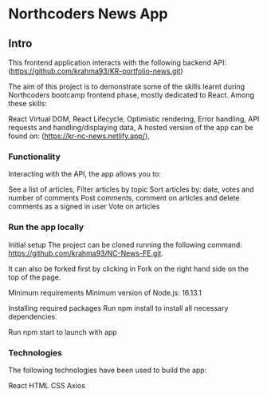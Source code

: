 # Northcoders News App

## Intro

This frontend application interacts with the following backend API: (https://github.com/krahma93/KR-portfolio-news.git)

The aim of this project is to demonstrate some of the skills learnt during Northcoders bootcamp frontend phase, mostly dedicated to React. Among these skills:

React Virtual DOM,
React Lifecycle,
Optimistic rendering,
Error handling,
API requests and handling/displaying data,
A hosted version of the app can be found on: (https://kr-nc-news.netlify.app/),

### Functionality

Interacting with the API, the app allows you to:

See a list of articles,
Filter articles by topic
Sort articles by: date, votes and number of comments
Post comments, comment on articles and delete comments as a signed in user
Vote on articles 

### Run the app locally

Initial setup
The project can be cloned running the following command: https://github.com/krahma93/NC-News-FE.git.

It can also be forked first by clicking in Fork on the right hand side on the top of the page.

Minimum requirements
Minimum version of Node.js: 16.13.1

Installing required packages
Run npm install to install all necessary dependencies.


Run npm start to launch with app

### Technologies

The following technologies have been used to build the app:

React
HTML
CSS
Axios